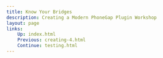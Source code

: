 ```yaml
---
title: Know Your Bridges
description: Creating a Modern PhoneGap Plugin Workshop
layout: page
links:
    Up: index.html
    Previous: creating-4.html
    Continue: testing.html
---
```


